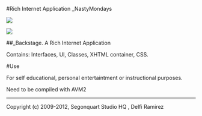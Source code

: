 #Rich Internet Application _NastyMondays

![](https://github.com/delfiramirez/web-NastyMondays/blob/master/v01/splash.png)

![](https://github.com/delfiramirez/web-NastyMondays/blob/master/v01/splash-1.jpg)

##_Backstage.  A Rich Internet Application

Contains: Interfaces, UI, Classes, XHTML container, CSS.


#Use

For self educational, personal entertaintment or instructional purposes.

Need to be compiled with AVM2

--------------------------------------------------------

Copyright (c) 2009-2012, Segonquart Studio HQ , Delfi Ramirez

